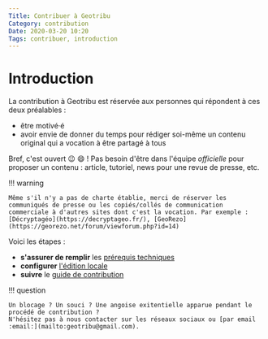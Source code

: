 ```yaml
---
Title: Contribuer à Geotribu
Category: contribution
Date: 2020-03-20 10:20
Tags: contribuer, introduction
---
```


# Introduction

La contribution à Geotribu est réservée aux personnes qui répondent à ces deux préalables :

- être motivé·é
- avoir envie de donner du temps pour rédiger soi-même un contenu original qui a vocation à être partagé à tous

Bref, c'est ouvert :wink: :smile: ! Pas besoin d'être dans l'équipe _officielle_ pour proposer un contenu : article, tutoriel, news pour une revue de presse, etc.

!!! warning

    Même s'il n'y a pas de charte établie, merci de réserver les communiqués de presse ou les copiés/collés de communication commerciale à d'autres sites dont c'est la vocation. Par exemple : [Décryptagéo](https://decryptageo.fr/), [GeoRezo](https://georezo.net/forum/viewforum.php?id=14)

Voici les étapes :

- **s'assurer de remplir** les [prérequis techniques](../requirements)
- **configurer** [l'édition locale](../local_edition_setup)
- **suivre** le [guide de contribution](../contribution_guide)

!!! question

    Un blocage ? Un souci ? Une angoise exitentielle apparue pendant le procédé de contribution ?
    N'hésitez pas à nous contacter sur les réseaux sociaux ou [par email :email:](mailto:geotribu@gmail.com).
